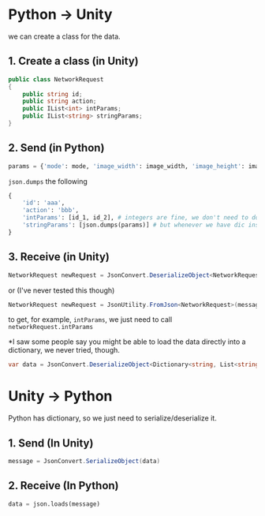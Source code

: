 # Python -> Unity
we can create a class for the data.
## 1. Create a class (in Unity)

```c#
public class NetworkRequest
{
    public string id;
    public string action;
    public IList<int> intParams;
    public IList<string> stringParams;
}
```

## 2. Send (in Python)
```Python
params = {'mode': mode, 'image_width': image_width, 'image_height': image_height}
```

`json.dumps` the following
```Python
{   
    'id': 'aaa',
    'action': 'bbb',
    'intParams': [id_1, id_2], # integers are fine, we don't need to do dumps
    'stringParams': [json.dumps(params)] # but whenever we have dic inside dic, we need to dumps(serialize) it again
}
```

## 3. Receive (in Unity)

```c#
NetworkRequest newRequest = JsonConvert.DeserializeObject<NetworkRequest>(message)
```
or (I've never tested this though)
```c#
NetworkRequest newRequest = JsonUtility.FromJson<NetworkRequest>(message)
```

to get, for example, `intParams`, we just need to call `networkRequest.intParams`

*I saw some people say you might be able to load the data directly into a dictionary, we never tried, though.
```c#
var data = JsonConvert.DeserializeObject<Dictionary<string, List<string>>>(message);
```

# Unity -> Python
Python has dictionary, so we just need to serialize/deserialize it.
## 1. Send (In Unity)
```c#
message = JsonConvert.SerializeObject(data)
```

## 2. Receive (In Python)
```Python
data = json.loads(message)
```
